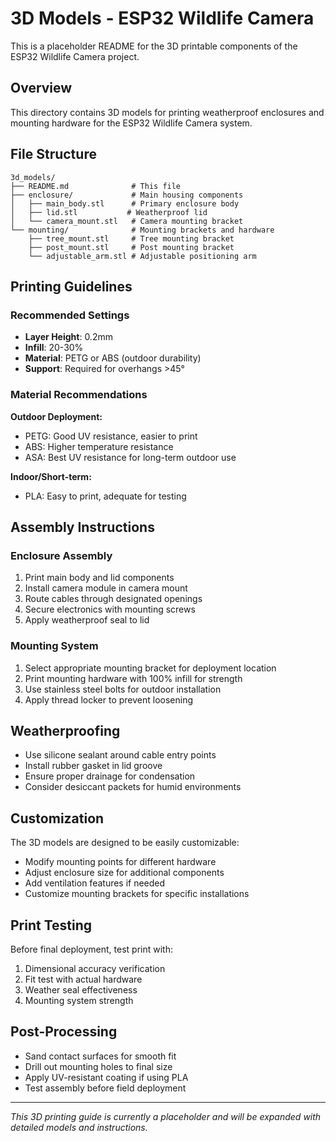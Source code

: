 # 3D Models - ESP32 Wildlife Camera

This is a placeholder README for the 3D printable components of the ESP32 Wildlife Camera project.

## Overview

This directory contains 3D models for printing weatherproof enclosures and mounting hardware for the ESP32 Wildlife Camera system.

## File Structure

```
3d_models/
├── README.md              # This file
├── enclosure/             # Main housing components
│   ├── main_body.stl      # Primary enclosure body
│   ├── lid.stl           # Weatherproof lid
│   └── camera_mount.stl   # Camera mounting bracket
└── mounting/              # Mounting brackets and hardware
    ├── tree_mount.stl     # Tree mounting bracket
    ├── post_mount.stl     # Post mounting bracket
    └── adjustable_arm.stl # Adjustable positioning arm
```

## Printing Guidelines

### Recommended Settings
- **Layer Height**: 0.2mm
- **Infill**: 20-30%
- **Material**: PETG or ABS (outdoor durability)
- **Support**: Required for overhangs >45°

### Material Recommendations

**Outdoor Deployment:**
- PETG: Good UV resistance, easier to print
- ABS: Higher temperature resistance
- ASA: Best UV resistance for long-term outdoor use

**Indoor/Short-term:**
- PLA: Easy to print, adequate for testing

## Assembly Instructions

### Enclosure Assembly
1. Print main body and lid components
2. Install camera module in camera mount
3. Route cables through designated openings
4. Secure electronics with mounting screws
5. Apply weatherproof seal to lid

### Mounting System
1. Select appropriate mounting bracket for deployment location
2. Print mounting hardware with 100% infill for strength
3. Use stainless steel bolts for outdoor installation
4. Apply thread locker to prevent loosening

## Weatherproofing

- Use silicone sealant around cable entry points
- Install rubber gasket in lid groove
- Ensure proper drainage for condensation
- Consider desiccant packets for humid environments

## Customization

The 3D models are designed to be easily customizable:
- Modify mounting points for different hardware
- Adjust enclosure size for additional components
- Add ventilation features if needed
- Customize mounting brackets for specific installations

## Print Testing

Before final deployment, test print with:
1. Dimensional accuracy verification
2. Fit test with actual hardware
3. Weather seal effectiveness
4. Mounting system strength

## Post-Processing

- Sand contact surfaces for smooth fit
- Drill out mounting holes to final size
- Apply UV-resistant coating if using PLA
- Test assembly before field deployment

---

*This 3D printing guide is currently a placeholder and will be expanded with detailed models and instructions.*
